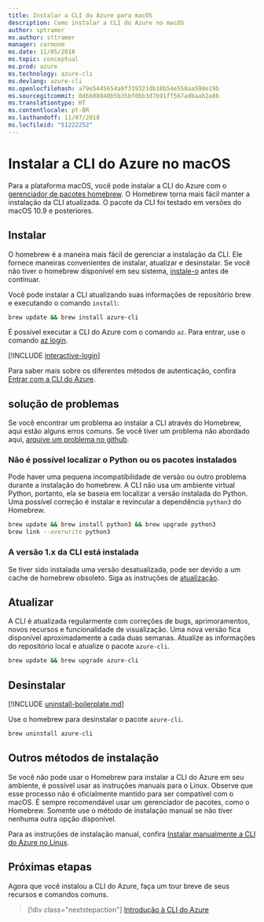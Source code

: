 ```yaml
---
title: Instalar a CLI do Azure para macOS
description: Como instalar a CLI do Azure no macOS
author: sptramer
ms.author: sttramer
manager: carmonm
ms.date: 11/05/2018
ms.topic: conceptual
ms.prod: azure
ms.technology: azure-cli
ms.devlang: azure-cli
ms.openlocfilehash: a79e5445654a9f339321db18b54e558aa598e19b
ms.sourcegitcommit: 0d6b08048b5b35bf0bb3d7b91ff567adbaab2a8b
ms.translationtype: HT
ms.contentlocale: pt-BR
ms.lasthandoff: 11/07/2018
ms.locfileid: "51222252"
---
```

# <a name="install-azure-cli-on-macos"></a>Instalar a CLI do Azure no macOS

Para a plataforma macOS, você pode instalar a CLI do Azure com o [gerenciador de pacotes homebrew](https://brew.sh). O Homebrew torna mais fácil manter a instalação da CLI atualizada. O pacote da CLI foi testado em versões do macOS 10.9 e posteriores.

## <a name="install"></a>Instalar

O homebrew é a maneira mais fácil de gerenciar a instalação da CLI. Ele fornece maneiras convenientes de instalar, atualizar e desinstalar.
Se você não tiver o homebrew disponível em seu sistema, [instale-o](https://docs.brew.sh/Installation.html) antes de continuar.

Você pode instalar a CLI atualizando suas informações de repositório brew e executando o comando `install`:

```bash
brew update && brew install azure-cli
```

É possível executar a CLI do Azure com o comando `az`. Para entrar, use o comando [az login](/cli/azure/reference-index#az-login).

[!INCLUDE [interactive-login](includes/interactive-login.md)]

Para saber mais sobre os diferentes métodos de autenticação, confira [Entrar com a CLI do Azure](authenticate-azure-cli.md).

## <a name="troubleshooting"></a>solução de problemas

Se você encontrar um problema ao instalar a CLI através do Homebrew, aqui estão alguns erros comuns. Se você tiver um problema não abordado aqui, [arquive um problema no github](https://github.com/Azure/azure-cli/issues).

### <a name="unable-to-find-python-or-installed-packages"></a>Não é possível localizar o Python ou os pacotes instalados

Pode haver uma pequena incompatibilidade de versão ou outro problema durante a instalação do homebrew. A CLI não usa um ambiente virtual Python, portanto, ela se baseia em localizar a versão instalada do Python. Uma possível correção é instalar e revincular a dependência `python3` do Homebrew.

```bash
brew update && brew install python3 && brew upgrade python3
brew link --overwrite python3
```

### <a name="cli-version-1x-is-installed"></a>A versão 1.x da CLI está instalada

Se tiver sido instalada uma versão desatualizada, pode ser devido a um cache de homebrew obsoleto. Siga as instruções de [atualização](#Update).

## <a name="update"></a>Atualizar

A CLI é atualizada regularmente com correções de bugs, aprimoramentos, novos recursos e funcionalidade de visualização. Uma nova versão fica disponível aproximadamente a cada duas semanas. Atualize as informações do repositório local e atualize o pacote `azure-cli`.

```bash
brew update && brew upgrade azure-cli
```

## <a name="uninstall"></a>Desinstalar

[!INCLUDE [uninstall-boilerplate.md](includes/uninstall-boilerplate.md)]

Use o homebrew para desinstalar o pacote `azure-cli`.

```bash
brew uninstall azure-cli
```

## <a name="other-installation-methods"></a>Outros métodos de instalação

Se você não pode usar o Homebrew para instalar a CLI do Azure em seu ambiente, é possível usar as instruções manuais para o Linux. Observe que esse processo não é oficialmente mantido para ser compatível com o macOS. É sempre recomendável usar um gerenciador de pacotes, como o Homebrew. Somente use o método de instalação manual se não tiver nenhuma outra opção disponível.

Para as instruções de instalação manual, confira [Instalar manualmente a CLI do Azure no Linux](install-azure-cli-linux.md).

## <a name="next-steps"></a>Próximas etapas

Agora que você instalou a CLI do Azure, faça um tour breve de seus recursos e comandos comuns.

> [!div class="nextstepaction"]
> [Introdução à CLI do Azure](get-started-with-azure-cli.md)
